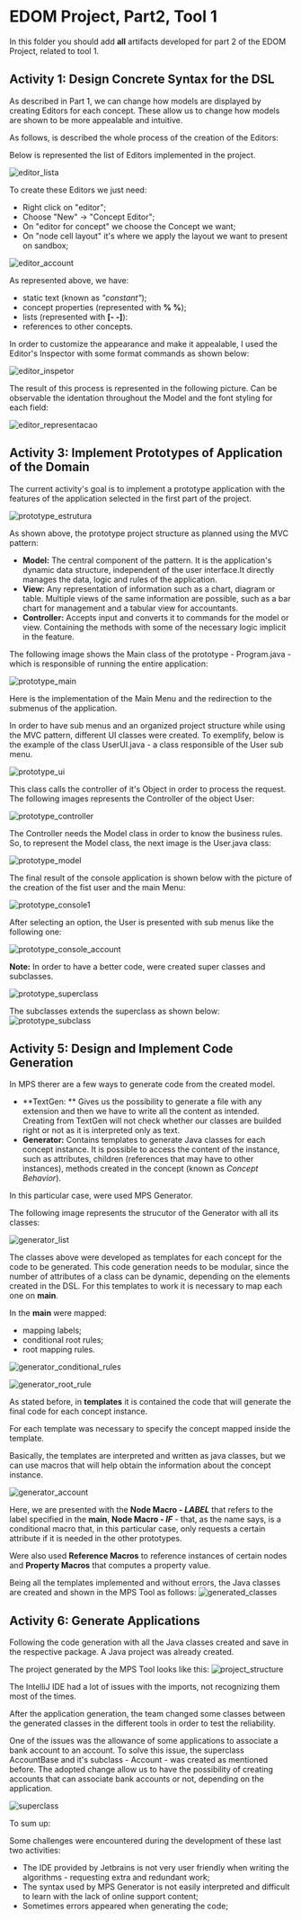 # EDOM Project, Part2, Tool 1

In this folder you should add **all** artifacts developed for part 2 of the EDOM Project, related to tool 1.

## Activity 1: Design Concrete Syntax for the DSL

As described in Part 1, we can change how models are displayed by creating Editors for each concept. These allow us to change how models are shown to be more appealable and intuitive.  

As follows, is described the whole process of the creation of the Editors:

Below is represented the list of Editors implemented in the project.

![editor_lista](images/editor_lista.png)

To create these Editors we just need:  

* Right click on "editor";
* Choose "New" -> "Concept Editor";
* On "editor for concept" we choose the Concept we want;
* On "node cell layout" it's where we apply the layout we want to present on sandbox;

![editor_account](images/editor_account.png)

As represented above, we have:

* static text (known as *"constant"*);
* concept properties (represented with **% %**);
* lists (represented with **[- -]**):
* references to other concepts.  

In order to customize the appearance and make it appealable, I used the Editor's Inspector with some format commands as shown below:

![editor_inspetor](images/editor_inspetor.png)

The result of this process is represented in the following picture. Can be observable the identation throughout the Model and the font styling for each field:

![editor_representacao](images/editor_representacao.png)

 

## Activity 3: Implement Prototypes of Application of the Domain

The current activity's goal is to implement a prototype application with the features of the application selected in the first part of the project.

![prototype_estrutura](images/prototype_estrutura.png)

As shown above, the prototype project structure as planned using the MVC pattern:

* **Model:** The central component of the pattern. It is the application's dynamic data structure, independent of the user interface.It directly manages the data, logic and rules of the application.
* **View:** Any representation of information such as a chart, diagram or table. Multiple views of the same information are possible, such as a bar chart for management and a tabular view for accountants.
* **Controller:** Accepts input and converts it to commands for the model or view. Containing the methods with some of the necessary logic implicit in the feature.

The following image shows the Main class of the prototype - Program.java - which is responsible of running the entire application:

![prototype_main](images/prototype_main.png)

Here is the implementation of the Main Menu and the redirection to the submenus of the application.

In order to have sub menus and an organized project structure  while using the MVC pattern, different UI classes were created. To exemplify, below is the example of the class UserUI.java - a class responsible of the User sub menu.

![prototype_ui](images/prototype_ui.png)

This class calls the controller of it's Object in order to process the request. The following images represents the Controller of the object User:

![prototype_controller](images/prototype_controller.png)

The  Controller needs the Model class in order to know the business rules. So, to represent the Model class, the next image is the User.java class:

![prototype_model](images/prototype_model.png)

The final result of the console application is shown below with the picture of the creation of the fist user and the main Menu:

![prototype_console1](images/prototype_console1.png)

After selecting an option, the User is presented with sub menus like the following one:

![prototype_console_account](images/prototype_console_account.png)



**Note:** In order to have a better code, were created super classes and subclasses.

![prototype_superclass](images/prototype_superclass.png)

The subclasses extends the superclass as shown below:
![prototype_subclass](images/prototype_subclass.png)

## Activity 5: Design and Implement Code Generation 

In MPS therer are a few ways to generate code from the created model.

* **TextGen: ** Gives us the possibility to generate a file with any extension and then we have to write all the content as intended. Creating from TextGen will not check whether our classes are builded right or not  as it is interpreted only as text.
* **Generator:** Contains templates to generate Java classes for each concept instance. It is possible to access the content of the instance, such as attributes, children (references that may have to other instances), methods created in the concept (known as *Concept Behavior*).

In this particular case, were used MPS Generator.

The following image represents the strucutor of the Generator with all its classes:

![generator_list](images/generator_list.png)

The classes above were developed as templates for each concept for the code to be generated. This code generation needs to be modular, since the number of attributes of a class can be dynamic, depending on the elements created in the DSL. For this templates to work it is necessary to map each one on **main**. 

In the **main** were mapped:

* mapping labels;
* conditional root rules;
* root mapping rules.

![generator_conditional_rules](images/generator_conditional_rules.png)

![generator_root_rule](images/generator_root_rule.png)

As stated before, in **templates** it is contained the code that will generate the final code for each concept instance.

For each template was necessary to specify the concept mapped inside the template.

Basically, the templates are interpreted and written as java classes, but we can use macros that will help obtain the information about the concept instance.

![generator_account](images/generator_account.png)

Here, we are presented with the **Node Macro - $LABEL$** that refers to the label specified in the **main**, **Node Macro - $IF$** - that, as the name says, is a conditional macro that, in this particular case, only requests a certain attribute if it is needed in the other prototypes.

Were also used **Reference Macros** to reference instances of certain nodes and **Property Macros** that computes a property value.

Being all the templates implemented and without errors, the Java classes are created and shown in the MPS Tool as follows:
![generated_classes](generated_classes.png)

## Activity 6: Generate Applications

Following the code generation with all the Java classes created and save in the respective package. A Java project was already created.

The project generated by the MPS Tool looks like this:
![project_structure](project_structure.png)

The IntelliJ IDE had a lot of issues with the imports, not recognizing them most of the times.

After the application generation, the team changed some classes between the generated classes in the different tools in order to test the reliability.

One of the issues was the allowance of some applications to associate a bank account to an account. To solve this issue, the superclass AccountBase and it's subclass - Account - was created as mentioned before. The adopted change allow us to have the possibility of creating accounts that can associate bank accounts or not, depending on the application.

![superclass](superclass.png)

To sum up:

Some challenges were encountered during the development of these last two activities:

* The IDE provided by Jetbrains is not very user friendly when writing the algorithms - requesting extra and redundant work;
* The syntax used by MPS Generator is not easily interpreted and difficult to learn with the lack of online support content;
* Sometimes errors appeared when generating the code;







